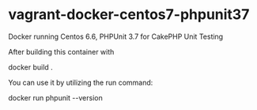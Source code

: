 vagrant-docker-centos7-phpunit37
================================

Docker running Centos 6.6, PHPUnit 3.7 for CakePHP Unit Testing 

After building this container with

  docker build .

You can use it by utilizing the run command:

  docker run <id> phpunit --version